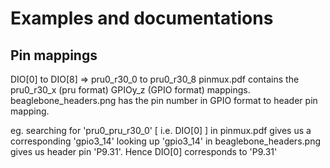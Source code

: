 # Examples and documentations

## Pin mappings
DIO[0] to DIO[8] => pru0_r30_0 to pru0_r30_8
pinmux.pdf contains the pru0_r30_x (pru format) GPIOy_z (GPIO format) mappings.
beaglebone_headers.png has the pin number in GPIO format to header pin mapping.

eg. searching for 'pru0_pru_r30_0' [ i.e. DIO[0] ] in pinmux.pdf gives us a corresponding 'gpio3_14'
looking up 'gpio3_14' in beaglebone_headers.png gives us header pin 'P9.31'. 
Hence DIO[0] corresponds to 'P9.31'

